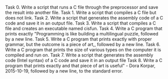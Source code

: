 Task 0. Write a script that runs a C file through the preprocessor and save the result into another file.
Task 1. Write a script that compiles a C file but does not link.
Task 2. Write a script that generates the assembly code of a C code and save it in an output file.
Task 3. Write a script that compiles a C file and creates an executable named cisfun.
Task 4. Write a C program that prints exactly "Programming is like building a multilingual puzzle, followed by a new line.
Task 5. Write a C program that prints exactly with proper grammar, but the outcome is a piece of art,, followed by a new line.
Task 6. Write a C program that prints the size of various types on the computer it is compiled and run on.
Task 7. Write a script that generates the assembly code (Intel syntax) of a C code and save it in an output file
Task 8. Write a C program that prints exactly and that piece of art is useful" - Dora Korpar, 2015-10-19, followed by a new line, to the standard error.
